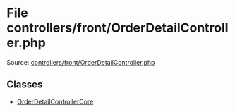 File controllers/front/OrderDetailController.php
=========

Source: [controllers/front/OrderDetailController.php](https://github.com/PrestaShop/PrestaShop/blob/1.5.0.15/controllers/front/OrderDetailController.php)


Classes
-------

* [OrderDetailControllerCore](class.OrderDetailControllerCore.md)

